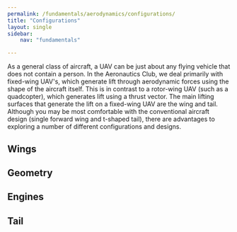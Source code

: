 ```yaml
---
permalink: /fundamentals/aerodynamics/configurations/
title: "Configurations"
layout: single
sidebar:
    nav: "fundamentals"

---
```


As a general class of aircraft, a UAV can be just about any flying vehicle that does not contain a person. In the Aeronautics Club, we deal primarily with fixed-wing UAV's, which generate lift through aerodynamic forces using the shape of the aircraft itself. This is in contrast to a rotor-wing UAV (such as a quadcopter), which generates lift using a thrust vector. The main lifting surfaces that generate the lift on a fixed-wing UAV are the wing and tail. Although you may be most comfortable with the conventional aircraft design (single forward wing and t-shaped tail), there are advantages to exploring a number of different configurations and designs.

## Wings

## Geometry

## Engines

## Tail


